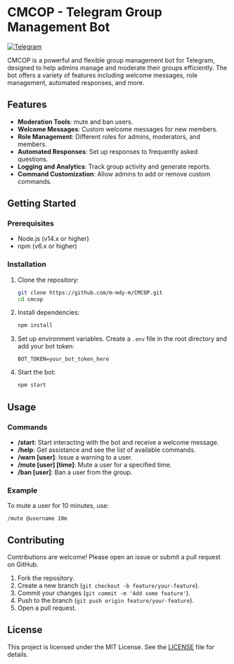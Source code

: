 # CMCOP - Telegram Group Management Bot

[![Telegram](https://img.shields.io/badge/Telegram-Join%20Chat-blue)](https://t.me/CMCOP)

CMCOP is a powerful and flexible group management bot for Telegram, designed to help admins manage and moderate their groups efficiently. The bot offers a variety of features including welcome messages, role management, automated responses, and more.

## Features

- **Moderation Tools**:  mute and ban users.
- **Welcome Messages**: Custom welcome messages for new members.
- **Role Management**: Different roles for admins, moderators, and members.
- **Automated Responses**: Set up responses to frequently asked questions.
- **Logging and Analytics**: Track group activity and generate reports.
- **Command Customization**: Allow admins to add or remove custom commands.

## Getting Started

### Prerequisites

- Node.js (v14.x or higher)
- npm (v6.x or higher)

### Installation

1. Clone the repository:

    ```bash
    git clone https://github.com/m-mdy-m/CMCOP.git
    cd cmcop
    ```

2. Install dependencies:

    ```bash
    npm install
    ```

3. Set up environment variables. Create a `.env` file in the root directory and add your bot token:

    ```env
    BOT_TOKEN=your_bot_token_here
    ```

4. Start the bot:

    ```bash
    npm start
    ```

## Usage

### Commands

- **/start**: Start interacting with the bot and receive a welcome message.
- **/help**: Get assistance and see the list of available commands.
- **/warn [user]**: Issue a warning to a user.
- **/mute [user] [time]**: Mute a user for a specified time.
- **/ban [user]**: Ban a user from the group.

### Example

To mute a user for 10 minutes, use:

```plaintext
/mute @username 10m
```

## Contributing

Contributions are welcome! Please open an issue or submit a pull request on GitHub.

1. Fork the repository.
2. Create a new branch (`git checkout -b feature/your-feature`).
3. Commit your changes (`git commit -m 'Add some feature'`).
4. Push to the branch (`git push origin feature/your-feature`).
5. Open a pull request.

## License

This project is licensed under the MIT License. See the [LICENSE](LICENSE) file for details.
